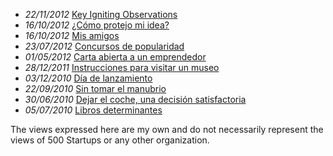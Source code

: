 - *22/11/2012* [Key Igniting Observations](/observations/key-igniting-observations) 
- *16/10/2012* [¿Cómo protejo mi idea?](/observaciones/como-protejo-mi-idea)
- *16/10/2012* [Mis amigos](/observaciones/mis-amigos)
- *23/07/2012* [Concursos de popularidad](/observaciones/concursos-de-popularidad)
- *01/05/2012* [Carta abierta a un emprendedor](/observaciones/carta-abierta-a-un-emprendedor)
- *28/12/2011* [Instrucciones para visitar un museo](/observaciones/instrucciones-para-visitar-un-museo) 
- *03/12/2010* [Día de lanzamiento](/observaciones/dia-de-lanzamiento)
- *22/09/2010* [Sin tomar el manubrio](/observaciones/sin-tomar-el-manubrio)
- *30/06/2010* [Dejar el coche, una decisión satisfactoria](/observaciones/dejar-el-coche-una-decision-satisfactoria)
- *05/07/2010* [Libros determinantes](/observaciones/libros-determinantes)

The views expressed here are my own and do not necessarily represent the views of 500 Startups or any other organization.